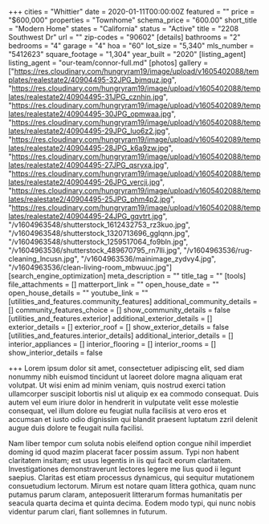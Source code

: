+++
cities = "Whittier"
date = 2020-01-11T00:00:00Z
featured = ""
price = "$600,000"
properties = "Townhome"
schema_price = "600.00"
short_title = "Modern Home"
states = "California"
status = "Active"
title = "2208 Southwest Dr"
url = ""
zip-codes = "90602"
[details]
bathrooms = "2"
bedrooms = "4"
garage = "4"
hoa = "60"
lot_size = "5,340"
mls_number = "5412623"
square_footage = "1,304"
year_built = "2020"
[listing_agent]
listing_agent = "our-team/connor-full.md"
[photos]
gallery = ["https://res.cloudinary.com/hungryram19/image/upload/v1605402088/templates/realestate2/40904495-32JPG_bjmquz.jpg", "https://res.cloudinary.com/hungryram19/image/upload/v1605402088/templates/realestate2/40904495-31JPG_cznhin.jpg", "https://res.cloudinary.com/hungryram19/image/upload/v1605402089/templates/realestate2/40904495-30JPG_opmwaa.jpg", "https://res.cloudinary.com/hungryram19/image/upload/v1605402088/templates/realestate2/40904495-29JPG_luo6z2.jpg", "https://res.cloudinary.com/hungryram19/image/upload/v1605402089/templates/realestate2/40904495-28JPG_k6a9zw.jpg", "https://res.cloudinary.com/hungryram19/image/upload/v1605402088/templates/realestate2/40904495-27JPG_qsryxa.jpg", "https://res.cloudinary.com/hungryram19/image/upload/v1605402088/templates/realestate2/40904495-26JPG_vercji.jpg", "https://res.cloudinary.com/hungryram19/image/upload/v1605402088/templates/realestate2/40904495-25JPG_phm4p2.jpg", "https://res.cloudinary.com/hungryram19/image/upload/v1605402088/templates/realestate2/40904495-24JPG_gqvtrt.jpg", "/v1604963548/shutterstock_1612432753_rz3kuo.jpg", "/v1604963548/shutterstock_1320713696_gglqnn.jpg", "/v1604963548/shutterstock_1259517064_fo9bln.jpg", "/v1604963536/shutterstock_489670795_rn7lli.jpg", "/v1604963536/rug-cleaning_lncusn.jpg", "/v1604963536/mainimage_zydvy4.jpg", "/v1604963536/clean-living-room_mbwuuc.jpg"]
[search_engine_optimization]
meta_description = ""
title_tag = ""
[tools]
file_attachments = []
matterport_link = ""
open_house_date = ""
open_house_details = ""
youtube_link = ""
[utilities_and_features.community_features]
additional_community_details = []
community_features_choice = []
show_community_details = false
[utilities_and_features.exterior]
additional_exterior_details = []
exterior_details = []
exterior_roof = []
show_exterior_details = false
[utilities_and_features.interior_details]
additional_interior_details = []
interior_appliances = []
interior_flooring = []
interior_rooms = []
show_interior_details = false

+++
Lorem ipsum dolor sit amet, consectetuer adipiscing elit, sed diam nonummy nibh euismod tincidunt ut laoreet dolore magna aliquam erat volutpat. Ut wisi enim ad minim veniam, quis nostrud exerci tation ullamcorper suscipit lobortis nisl ut aliquip ex ea commodo consequat. Duis autem vel eum iriure dolor in hendrerit in vulputate velit esse molestie consequat, vel illum dolore eu feugiat nulla facilisis at vero eros et accumsan et iusto odio dignissim qui blandit praesent luptatum zzril delenit augue duis dolore te feugait nulla facilisi.

Nam liber tempor cum soluta nobis eleifend option congue nihil imperdiet doming id quod mazim placerat facer possim assum. Typi non habent claritatem insitam; est usus legentis in iis qui facit eorum claritatem. Investigationes demonstraverunt lectores legere me lius quod ii legunt saepius. Claritas est etiam processus dynamicus, qui sequitur mutationem consuetudium lectorum. Mirum est notare quam littera gothica, quam nunc putamus parum claram, anteposuerit litterarum formas humanitatis per seacula quarta decima et quinta decima. Eodem modo typi, qui nunc nobis videntur parum clari, fiant sollemnes in futurum.